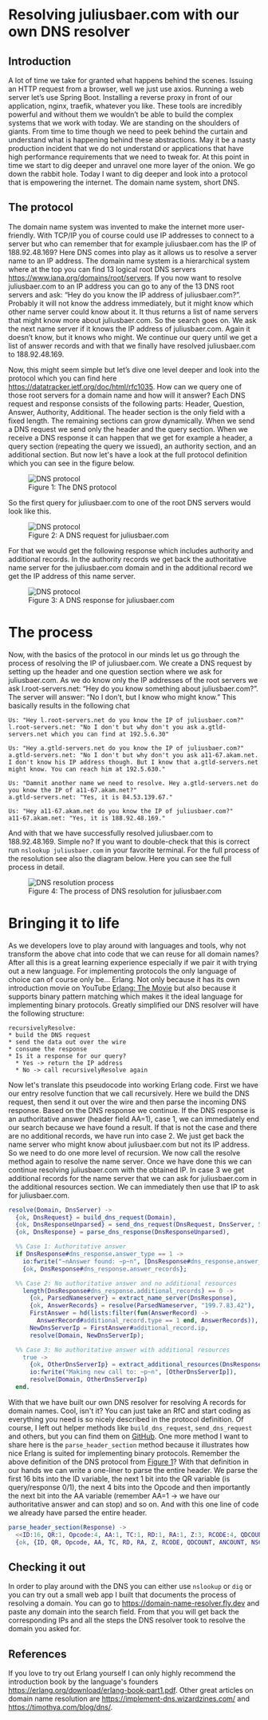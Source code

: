 # Resolving juliusbaer.com with our own DNS resolver

## Introduction

A lot of time we take for granted what happens behind the scenes. Issuing an HTTP request from a browser, well we just
use axios. Running a web server let’s use Spring Boot. Installing a reverse proxy in front of our application, nginx,
traefik, whatever you like. These tools are incredibly powerful and without them we wouldn’t be able to build the
complex systems that we work with today. We are standing on the shoulders of giants. From time to time though we need to
peek behind the curtain and understand what is happening behind these abstractions. May it be a nasty production
incident that we do not
understand or applications that have high performance requirements that we need to tweak for. At this point in
time we start to dig deeper and unravel one more layer of the onion. We go down the rabbit hole. Today I want to dig
deeper and look into a protocol that is empowering the internet. The domain name system, short DNS.

## The protocol

The domain name
system was invented to make the internet more user-friendly. With TCP/IP you of course could use IP addresses to connect
to a server but who can remember that for example juliusbaer.com has the IP of 188.92.48.169? Here DNS comes into play
as it allows us to resolve a server name to an IP address. The domain name system is a hierarchical system where at the
top
you can find 13 logical root DNS servers https://www.iana.org/domains/root/servers. If you now want to resolve
juliusbaer.com to
an IP address you can go to any of the 13 DNS root servers and ask: “Hey do you know the IP address of juliusbaer.com?”.
Probably it will not know the address immediately, but it might know which other name server could know about it. It
thus returns a list of name servers that might know more about juliusbaer.com. So the search goes on. We ask the next
name server if it knows the IP address of juliusbaer.com. Again it
doesn’t know, but it knows who might. We continue our query until we get a list of answer records and with that we
finally have resolved juliusbaer.com to 188.92.48.169.

Now, this might seem simple but let’s dive one level deeper and look into the protocol which you can find
here https://datatracker.ietf.org/doc/html/rfc1035. How can we query one
of those root servers for a domain name and how will it answer? Each DNS request and response consists of the following
parts: Header, Question, Answer, Authority, Additional. The header section is the only field with a fixed length. The
remaining sections can grow dynamically. When we send a DNS request we send only the header and the query section. When
we receive a DNS response it can happen that we get for example a header, a query section (repeating the query we
issued), an authority section, and an additional section. But now let's have a look at the full protocol definition
which
you can see in the figure below.

<figure id="figure-1">
  <img src="img/protocol.svg" alt="DNS protocol">
  <figcaption>Figure 1: The DNS protocol</figcaption>
</figure>

So the first query for juliusbaer.com to one of the root DNS servers would look like this.

<figure>
  <img src="img/juliusbaer_dns_request.svg" alt="DNS protocol">
  <figcaption>Figure 2: A DNS request for juliusbaer.com</figcaption>
</figure>

For that we would get the following response which includes authority and additional records. In the authority records
we get back the authoritative name server for the
juliusbaer.com domain and in the additional record we get the IP address of this name server.

<figure>
  <img src="img/juliusbaer_dns_response.svg" alt="DNS protocol">
  <figcaption>Figure 3: A DNS response for juliusbaer.com</figcaption>
</figure>

# The process

Now, with the basics of the protocol in our minds let us go through the process of resolving the IP of juliusbaer.com.
We create a DNS request by setting up the header and one question section where we ask for juliusbaer.com.
As we do know only the IP addresses of the
root servers
we ask l.root-servers.net: “Hey do you know something about juliusbaer.com?”. The server will
answer: “No I don’t, but I know who might know.” This basically results in the following chat

```
Us: "Hey l.root-servers.net do you know the IP of juliusbaer.com?"
l.root-servers.net: "No I don't but why don't you ask a.gtld-servers.net which you can find at 192.5.6.30"

Us: "Hey a.gtld-servers.net do you know the IP of juliusbaer.com?"
a.gtld-servers.net: "No I don't but why don't you ask a11-67.akam.net. I don't know his IP address though. But I know that a.gtld-servers.net might know. You can reach him at 192.5.630."

Us: "Damnit another name we need to resolve. Hey a.gtld-servers.net do you know the IP of a11-67.akam.net?"
a.gtld-servers.net: "Yes, it is 84.53.139.67."

Us: "Hey a11-67.akam.net do you know the IP of juliusbaer.com?"
a11-67.akam.net: "Yes, it is 188.92.48.169." 
```

And with that we have successfully resolved juliusbaer.com to 188.92.48.169. Simple no? If you want to double-check that
this is
correct run `nslookup juliusbaer.com` in your favorite terminal. For the full process of the resolution see also the
diagram below. Here you can see the full process in detail.

<figure>
  <img src="img/dns_process.svg" alt="DNS resolution process">
  <figcaption>Figure 4: The process of DNS resolution for juliusbaer.com</figcaption>
</figure>

# Bringing it to life

As we developers love to play around with languages and tools, why not transform the above chat into code that we can
reuse for all domain names? After all this is a great learning experience especially if we pair it with trying out a new
language.
For implementing protocols the only language of choice can of course only be... Erlang. Not only because it has its own
introduction movie on YouTube [Erlang: The Movie](https://www.youtube.com/watch?v=xrIjfIjssLE&t=6s)
but also because it supports binary pattern matching which makes it the ideal language for implementing binary
protocols. Greatly simplified our DNS resolver will have
the following structure:

```
recursivelyResolve:
* build the DNS request
* send the data out over the wire
* consume the response
* Is it a response for our query? 
  * Yes -> return the IP address
  * No -> call recursivelyResolve again
```

Now let's translate this pseudocode into working Erlang code. First we have our entry resolve function that we call
recursively.
Here we build the DNS request, then send it out over the wire and then parse the incoming DNS response. Based on
the DNS response we continue. If the DNS response is an authoritative answer (header field AA=1), case 1, we can
immediately end
our search because we have found a result. If that is not the case and there are no additional records, we have run into
case 2. We just get back the name server who might know about juliusbaer.com
but not its IP address. So we need to do one more level of recursion. We now call the resolve method again to resolve
the name server. Once we have done this we can continue resolving juliusbaer.com with the obtained IP. In case 3 we get
additional
records for the name server that we can ask for juliusbaer.com in the additional resources section. We can immediately
then use that
IP to ask for juliusbaer.com.

```erlang
resolve(Domain, DnsServer) ->
  {ok, DnsRequest} = build_dns_request(Domain),
  {ok, DnsResponseUnparsed} = send_dns_request(DnsRequest, DnsServer, 53),
  {ok, DnsResponse} = parse_dns_response(DnsResponseUnparsed),

  %% Case 1: Authoritative answer
  if DnsResponse#dns_response.answer_type == 1 ->
    io:fwrite("~nAnswer found: ~p~n", [DnsResponse#dns_response.answer_records]),
    {ok, DnsResponse#dns_response.answer_records};

  %% Case 2: No authoritative answer and no additional resources
    length(DnsResponse#dns_response.additional_records) == 0 ->
      {ok, ParsedNameserver} = extract_name_server(DnsResponse),
      {ok, AnswerRecords} = resolve(ParsedNameserver, "199.7.83.42"),
      FirstAnswer = hd(lists:filter(fun(AnswerRecord) ->
        AnswerRecord#additional_record.type == 1 end, AnswerRecords)),
      NewDnsServerIp = FirstAnswer#additional_record.ip,
      resolve(Domain, NewDnsServerIp);

  %% Case 3: No authoritative answer with additional resources
    true ->
      {ok, OtherDnsServerIp} = extract_additional_resources(DnsResponse),
      io:fwrite("Making new call to: ~p~n", [OtherDnsServerIp]),
      resolve(Domain, OtherDnsServerIp)
  end.
```

With that we have built our own DNS resolver for resolving A records for domain names. Cool, isn't it? You can just take
an RfC and start coding as everything you need is so nicely described in the protocol definition. Of course, I left out
helper methods like `build_dns_request`, `send_dns_request` and others, but you can find them on
[GitHub](https://github.com/theotrama/dns-resolver). One more method I want to share here is the
`parse_header_section` method because it illustrates
how nice
Erlang is suited for implementing binary protocols. Remember the above definition of the DNS protocol
from [Figure 1](#figure-1)?
With
that definition in our hands we can write a one-liner to parse the entire header. We parse the first 16 bits into the ID
variable, the next 1
bit into the QR variable (is query/response 0/1),
the next 4 bits into the Opcode and then importantly the next bit into the AA variable (remember AA=1 -> we have our
authoritative answer and can stop) and so on. And with this one line of code we already have parsed the entire header.

```erlang
parse_header_section(Response) ->
  <<ID:16, QR:1, Opcode:4, AA:1, TC:1, RD:1, RA:1, Z:3, RCODE:4, QDCOUNT:16, ANCOUNT:16, NSCOUNT:16, ARCOUNT:16, _/binary>> = Response,
  {ok, {ID, QR, Opcode, AA, TC, RD, RA, Z, RCODE, QDCOUNT, ANCOUNT, NSCOUNT, ARCOUNT}}.
```

## Checking it out

In order to play around with the DNS you can either use `nslookup` or `dig` or you can try out a small web app I built
that
documents the process of resolving a domain. You can go to https://domain-name-resolver.fly.dev and paste
any domain
into the search field. From that you will get back the corresponding IPs and all the steps the DNS resolver took to
resolve
the domain you asked for.

## References

If you love to try out Erlang yourself I can only highly recommend the introduction book by the language's
founders https://erlang.org/download/erlang-book-part1.pdf. Other great articles on domain name resolution
are https://implement-dns.wizardzines.com/ and https://timothya.com/blog/dns/.